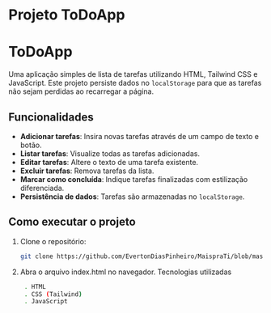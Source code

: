 # Projeto ToDoApp
# ToDoApp

Uma aplicação simples de lista de tarefas utilizando HTML, Tailwind CSS e JavaScript. Este projeto persiste dados no `localStorage` para que as tarefas não sejam perdidas ao recarregar a página.

## Funcionalidades
- **Adicionar tarefas**: Insira novas tarefas através de um campo de texto e botão.
- **Listar tarefas**: Visualize todas as tarefas adicionadas.
- **Editar tarefas**: Altere o texto de uma tarefa existente.
- **Excluir tarefas**: Remova tarefas da lista.
- **Marcar como concluída**: Indique tarefas finalizadas com estilização diferenciada.
- **Persistência de dados**: Tarefas são armazenadas no `localStorage`.

## Como executar o projeto
1. Clone o repositório:
   ```bash
   git clone https://github.com/EvertonDiasPinheiro/MaispraTi/blob/master/exercicio/atividade-5/index.html

2. Abra o arquivo index.html no navegador.
   Tecnologias utilizadas
   ```bash
    . HTML
    . CSS (Tailwind)
    . JavaScript